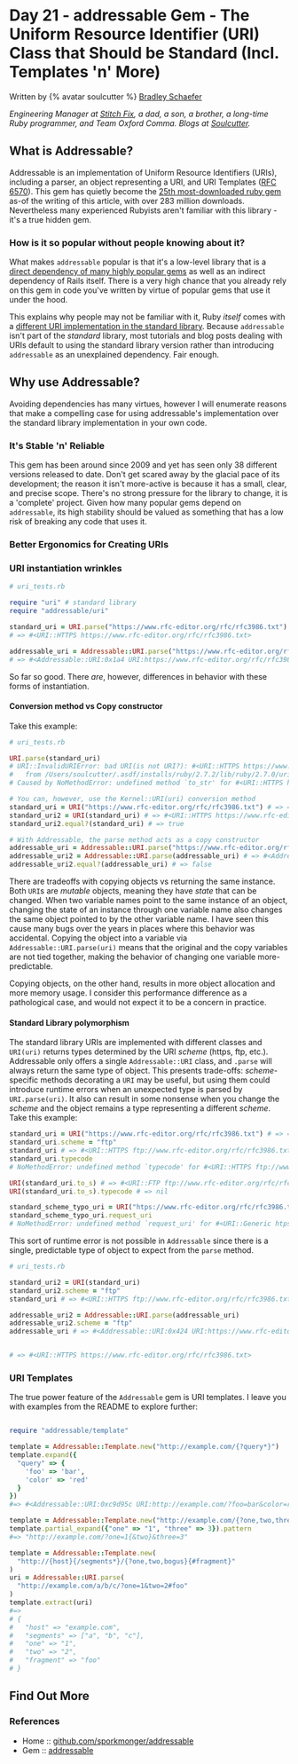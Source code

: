 # Day 21 - addressable Gem - The Uniform Resource Identifier (URI) Class that Should be Standard (Incl. Templates 'n' More)


Written by {% avatar soulcutter %} [Bradley Schaefer](https://github.com/soulcutter)

_Engineering Manager at [Stitch Fix](https://stitchfix.com), a dad, a son, a brother, a long-time Ruby programmer, and Team Oxford Comma. Blogs at [Soulcutter](http://www.soulcutter.com)._


## What is Addressable?

Addressable is an implementation of Uniform Resource Identifiers (URIs), including a parser, an object representing a URI, and URI Templates ([RFC 6570](https://www.rfc-editor.org/rfc/rfc6570.txt)). This gem has quietly become the [25th most-downloaded ruby gem](https://rubygems.org/stats?page=3) as-of the writing of this article, with over 283 million downloads. Nevertheless many experienced Rubyists aren't familiar with this library - it's a true hidden gem.

### How is it so popular without people knowing about it?

What makes `addressable` popular is that it's a low-level library that is a [direct dependency of many highly popular gems](https://rubygems.org/gems/addressable/reverse_dependencies) as well as an indirect dependency of Rails itself. There is a very high chance that you already rely on this gem in code you've written by virtue of popular gems that use it under the hood.

This explains why people may not be familiar with it, Ruby *itself* comes with a [different URI implementation in the standard library](https://ruby-doc.org/stdlib-2.7.2/libdoc/uri/rdoc/URI.html). Because `addressable` isn't part of the _standard_ library, most tutorials and blog posts dealing with URIs default to using the standard library version rather than introducing `addressable` as an unexplained dependency. Fair enough.


## Why use Addressable?

Avoiding dependencies has many virtues, however I will enumerate reasons that make a compelling case for using addressable's implementation over the standard library implementation in your own code.


### It's Stable 'n' Reliable

This gem has been around since 2009 and yet has seen only 38 different versions released to date. Don't get scared away by the glacial pace of its development; the reason it isn't more-active is because it has a small, clear, and precise scope. There's no strong pressure for the library to change, it is a 'complete' project. Given how many popular gems depend on `addressable`, its high stability should be valued as something that has a low risk of breaking any code that uses it.

### Better Ergonomics for Creating URIs

### URI instantiation wrinkles

```ruby
# uri_tests.rb

require "uri" # standard library
require "addressable/uri"

standard_uri = URI.parse("https://www.rfc-editor.org/rfc/rfc3986.txt")
# => #<URI::HTTPS https://www.rfc-editor.org/rfc/rfc3986.txt>

addressable_uri = Addressable::URI.parse("https://www.rfc-editor.org/rfc/rfc3986.txt")
# => #<Addressable::URI:0x1a4 URI:https://www.rfc-editor.org/rfc/rfc3986.txt>
```

So far so good. There *are*, however, differences in behavior with these forms of instantiation.

#### Conversion method vs Copy constructor

Take this example:

```ruby
# uri_tests.rb

URI.parse(standard_uri)
# URI::InvalidURIError: bad URI(is not URI?): #<URI::HTTPS https://www.rfc-editor.org/rfc/rfc3986.txt>
#   from /Users/soulcutter/.asdf/installs/ruby/2.7.2/lib/ruby/2.7.0/uri/rfc3986_parser.rb:18:in `rescue in split'
# Caused by NoMethodError: undefined method `to_str' for #<URI::HTTPS https://www.rfc-editor.org/rfc/rfc3986.txt>

# You can, however, use the Kernel::URI(uri) conversion method
standard_uri = URI("https://www.rfc-editor.org/rfc/rfc3986.txt") # => => #<URI::HTTPS https://www.rfc-editor.org/rfc/rfc3986.txt>
standard_uri2 = URI(standard_uri) # => #<URI::HTTPS https://www.rfc-editor.org/rfc/rfc3986.txt>
standard_uri2.equal?(standard_uri) # => true

# With Addressable, the parse method acts as a copy constructor
addressable_uri = Addressable::URI.parse("https://www.rfc-editor.org/rfc/rfc3986.txt")
addressable_uri2 = Addressable::URI.parse(addressable_uri) # => #<Addressable::URI:0x654 URI:https://www.rfc-editor.org/rfc/rfc3986.txt>
addressable_uri2.equal?(addressable_uri) # => false
```

There are tradeoffs with copying objects vs returning the same instance. Both `URI`s are *mutable* objects, meaning they have *state* that can be changed. When two variable names point to the same instance of an object, changing the state of an instance through one variable name also changes the same object pointed to by the other variable name. I have seen this cause many bugs over the years in places where this behavior was accidental. Copying the object into a variable via `Addressable::URI.parse(uri)` means that the original and the copy variables are not tied together, making the behavior of changing one variable more-predictable.

Copying objects, on the other hand, results in more object allocation and more memory usage. I consider this performance difference as a pathological case, and would not expect it to be a concern in practice.

#### Standard Library polymorphism

The standard library URIs are implemented with different classes and `URI(uri)` returns types determined by the URI *scheme* (https, ftp, etc.). Addressable only offers a single `Addressable::URI` class, and `.parse` will always return the same type of object. This presents trade-offs: *scheme*-specific methods decorating a `URI` may be useful, but using them could introduce runtime errors when an unexpected type is parsed by `URI.parse(uri)`. It also can result in some nonsense when you change the *scheme* and the object remains a type representing a different *scheme*. Take this example:
```ruby
standard_uri = URI("https://www.rfc-editor.org/rfc/rfc3986.txt") # => => #<URI::HTTPS https://www.rfc-editor.org/rfc/rfc3986.txt>
standard_uri.scheme = "ftp"
standard_uri # => #<URI::HTTPS ftp://www.rfc-editor.org/rfc/rfc3986.txt>
standard_uri.typecode
# NoMethodError: undefined method `typecode' for #<URI::HTTPS ftp://www.rfc-editor.org/rfc/rfc3986.txt>

URI(standard_uri.to_s) # => #<URI::FTP ftp://www.rfc-editor.org/rfc/rfc3986.txt>
URI(standard_uri.to_s).typecode # => nil

standard_scheme_typo_uri = URI("htps://www.rfc-editor.org/rfc/rfc3986.txt") # => #<URI::Generic htps://www.rfc-editor.org/rfc/rfc3986.txt>
standard_scheme_typo_uri.request_uri
# NoMethodError: undefined method `request_uri' for #<URI::Generic htps://www.rfc-editor.org/rfc/rfc3986.txt>
```

This sort of runtime error is not possible in `Addressable` since there is a single, predictable type of object to expect from the `parse` method.

```ruby
# uri_tests.rb

standard_uri2 = URI(standard_uri)
standard_uri2.scheme = "ftp"
standard_uri # => #<URI::HTTPS ftp://www.rfc-editor.org/rfc/rfc3986.txt>

addressable_uri2 = Addressable::URI.parse(addressable_uri)
addressable_uri2.scheme = "ftp"
addressable_uri # => #<Addressable::URI:0x424 URI:https://www.rfc-editor.org/rfc/rfc3986.txt>


# => #<URI::HTTPS https://www.rfc-editor.org/rfc/rfc3986.txt>
```

### URI Templates

The true power feature of the `Addressable` gem is URI templates.
I leave you with examples from the README to explore further:


```ruby

require "addressable/template"

template = Addressable::Template.new("http://example.com/{?query*}")
template.expand({
  "query" => {
    'foo' => 'bar',
    'color' => 'red'
  }
})
#=> #<Addressable::URI:0xc9d95c URI:http://example.com/?foo=bar&color=red>

template = Addressable::Template.new("http://example.com/{?one,two,three}")
template.partial_expand({"one" => "1", "three" => 3}).pattern
#=> "http://example.com/?one=1{&two}&three=3"

template = Addressable::Template.new(
  "http://{host}{/segments*}/{?one,two,bogus}{#fragment}"
)
uri = Addressable::URI.parse(
  "http://example.com/a/b/c/?one=1&two=2#foo"
)
template.extract(uri)
#=>
# {
#   "host" => "example.com",
#   "segments" => ["a", "b", "c"],
#   "one" => "1",
#   "two" => "2",
#   "fragment" => "foo"
# }
```


## Find Out More

### References

* Home  :: [github.com/sporkmonger/addressable](https://github.com/sporkmonger/addressable)
* Gem   :: [addressable](https://rubygems.org/gems/addressable)
